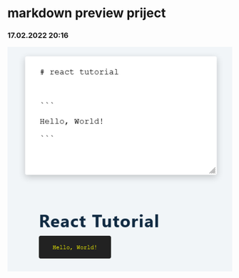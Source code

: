 # markdown preview priject

### 17.02.2022 20:16

![Screenshot 2022-02-17 at 20-35-48 React App](./public/Screenshot-1.png)
